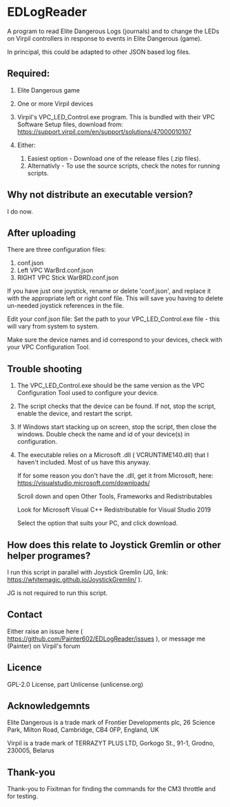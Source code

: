 # EDLogReader
A program to read Elite Dangerous Logs (journals) and to change the LEDs on Virpil controllers in response to events in Elite Dangerous (game).

In principal, this could be adapted to other JSON based log files.

## Required:
1. Elite Dangerous game

2. One or more Virpil devices

3. Virpil's VPC_LED_Control.exe program.  This is bundled with their VPC Software Setup files, download from: https://support.virpil.com/en/support/solutions/47000010107

4. Either:
    1. Easiest option - Download one of the release files (.zip files).
    2. Alternativly - To use the source scripts, check the notes for running scripts.

## Why not distribute an executable version?
I do now.

## After uploading
There are three configuration files:
1) conf.json
2) Left VPC WarBrd.conf.json
3) RIGHT VPC Stick WarBRD.conf.json

If you have just one joystick, rename or delete 'conf.json', and replace it with the appropriate left or right conf file.
This will save you having to delete un-needed joystick references in the file.

Edit your conf.json file:
Set the path to your VPC_LED_Control.exe file - this will vary from system to system.

Make sure the device names and id correspond to your devices, check with your VPC Configuration Tool.

## Trouble shooting
1) The VPC_LED_Control.exe should be the same version as the VPC Configuration Tool used to configure your device.

2) The script checks that the device can be found. If not, stop the script, enable the device, and restart the script.

3) If Windows start stacking up on screen, stop the script, then close the windows.  Double check the name and id of your device(s) in configuration.
4) The executable relies on a Microsoft .dll ( VCRUNTIME140.dll) that I haven't included.  Most of us have this anyway.
 
   If for some reason you don't have the .dll, get it from Microsoft, here: https://visualstudio.microsoft.com/downloads/
   
   Scroll down and open Other Tools, Frameworks and Redistributables
   
   Look for Microsoft Visual C++ Redistributable for Visual Studio 2019
   
   Select the option that suits your PC, and click download.

## How does this relate to Joystick Gremlin or other helper programes?
I run this script in parallel with Joystick Gremlin (JG, link: https://whitemagic.github.io/JoystickGremlin/ ).

JG is not required to run this script.

## Contact
Either raise an issue here ( https://github.com/Painter602/EDLogReader/issues ), or message me (Painter) on Virpil's forum

## Licence
 GPL-2.0 License, part Unlicense (unlicense.org)

## Acknowledgemnts
Elite Dangerous is a trade mark of Frontier Developments plc, 26 Science Park, Milton Road, Cambridge, CB4 0FP, England, UK

Virpil is a trade mark of  TERRAZYT PLUS LTD, Gorkogo St., 91-1, Grodno, 230005, Belarus 

## Thank-you
Thank-you to Fixitman for finding the commands for the CM3 throttle and for testing.
